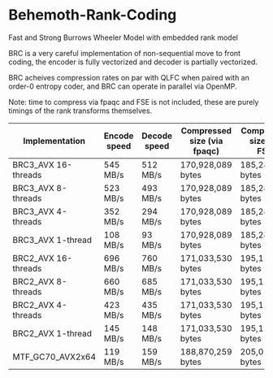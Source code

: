 # Behemoth-Rank-Coding
Fast and Strong Burrows Wheeler Model with embedded rank model

BRC is a very careful implementation of non-sequential move to front coding, the encoder is fully vectorized and decoder is partially vectorized. 

BRC acheives compression rates on par with QLFC when paired with an order-0 entropy coder, and BRC can operate in parallel via OpenMP.

Note: time to compress via fpaqc and FSE is not included, these are purely timings of the rank transforms themselves.

Implementation         | Encode speed | Decode speed| Compressed size (via fpaqc)| Compressed size (via FSE) |
-----------------------|--------------|-------------|---------------------------|----------------------------
BRC3_AVX 16-threads    | 545 MB/s     | 512 MB/s    | 170,928,089 bytes         | 185,281,681 bytes          |
BRC3_AVX 8-threads     | 523 MB/s     | 493 MB/s    | 170,928,089 bytes         | 185,281,681 bytes          |
BRC3_AVX 4-threads     | 352 MB/s     | 294 MB/s    | 170,928,089 bytes         | 185,281,681 bytes          |
BRC3_AVX 1-thread      | 108 MB/s     | 93 MB/s     | 170,928,089 bytes         | 185,281,681 bytes          |
BRC2_AVX 16-threads    | 696 MB/s     | 760 MB/s    | 171,033,530 bytes         | 195,116,241 bytes          |
BRC2_AVX 8-threads     | 660 MB/s     | 685 MB/s    | 171,033,530 bytes         | 195,116,241 bytes          |
BRC2_AVX 4-threads     | 423 MB/s     | 435 MB/s    | 171,033,530 bytes         | 195,116,241 bytes          |
BRC2_AVX 1-thread      | 145 MB/s     | 148 MB/s    | 171,033,530 bytes         | 195,116,241 bytes          |
MTF_GC70_AVX2x64       | 119 MB/s     | 159 MB/s    | 188,870,259 bytes         | 205,013,403 bytes          |

